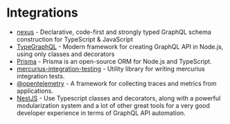 # Integrations

- [nexus](/docs/integrations/nexus.md) - Declarative, code-first and strongly typed GraphQL schema construction for TypeScript & JavaScript
- [TypeGraphQL](/docs/integrations/type-graphql.md) - Modern framework for creating GraphQL API in Node.js, using only classes and decorators
- [Prisma](/docs/integrations/prisma.md) - Prisma is an open-source ORM for Node.js and TypeScript.
- [mercurius-integration-testing](/docs/integrations/mercurius-integration-testing.md) - Utility library for writing mercurius integration tests.
- [@opentelemetry](/docs/integrations/open-telemetry.md) - A framework for collecting traces and metrics from applications.
- [NestJS](/docs/integrations/nestjs.md) - Use Typescript classes and decorators, along with a powerful modularization system and a lot of other great tools for a very good developer experience in terms of GraphQL API automation.
